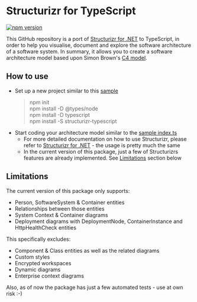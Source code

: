 # Structurizr for TypeScript

[![npm version](https://badge.fury.io/js/structurizr-typescript.svg)](https://www.npmjs.com/package/structurizr-typescript)

This GitHub repository is a port of [Structurizr for .NET](https://github.com/structurizr/dotnet) to TypeScript, in order to help you visualise, document and explore the software architecture of a software system. In summary, it allows you to create a software architecture model based upon Simon Brown's [C4 model](https://structurizr.com/help/c4).

## How to use

- Set up a new project similar to this [sample](https://github.com/ChristianEder/structurizr-typescript/tree/master/sample)
  > npm init\
  > npm install -D @types/node\
  > npm install -D typescript\
  > npm install -S structurizr-typescript
- Start coding your architecture model similar to the [sample index.ts](https://github.com/ChristianEder/structurizr-typescript/blob/master/sample/index.ts)
  - For more detailed documentation on how to use Structurizr, please refer to [Structurizr for .NET](https://github.com/structurizr/dotnet) - the usage is pretty much the same
  - In the current version of this package, just a few of Structurizrs features are already implemented. See [Limitations](#Limitations) section below

## Limitations

The current version of this package only supports:
- Person, SoftwareSystem & Container entities
- Relationships between those entities 
- System Context & Container diagrams
- Deployment diagrams with DeploymentNode, ContainerInstance and HttpHealthCheck entities

This specifically excludes:
- Component & Class entities as well as the related diagrams
- Custom styles
- Encrypted workspaces
- Dynamic diagrams 
- Enterprise context diagrams

Also, as of now the package has just a few automated tests - use at own risk :-)
